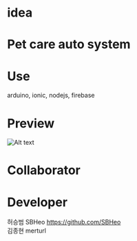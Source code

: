 # idea
# Pet care auto system
# Use
arduino, ionic, nodejs, firebase

# Preview
![Alt text](https://github.com/merturl/forpet/blob/master/preview.PNG?raw=true)

# Collaborator

# Developer
허승범 SBHeo https://github.com/SBHeo <br>
김종현 merturl
